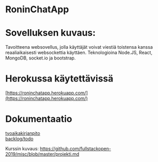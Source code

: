 # RoninChatApp

# Sovelluksen kuvaus:
Tavoitteena websovellus, jolla käyttäjät voivat viestiä toistensa kanssa reaaliaikaisesti websockettia käyttäen. Teknologioina Node.JS, React, MongoDB, socket.io ja bootstrap.

# Herokussa käytettävissä  

[https://roninchatapp.herokuapp.com/](https://roninchatapp.herokuapp.com/) 

# Dokumentaatio  
[tyoaikakirjanpito](https://github.com/RoniNiklas/RoninChatApp/blob/master/dokumentaatio/ty%C3%B6aikakirjanpito.MD)  
[backlog/todo](https://github.com/RoniNiklas/RoninChatApp/blob/master/dokumentaatio/backlog.MD)  

Kurssin kuvaus: https://github.com/fullstackopen-2019/misc/blob/master/projekti.md
